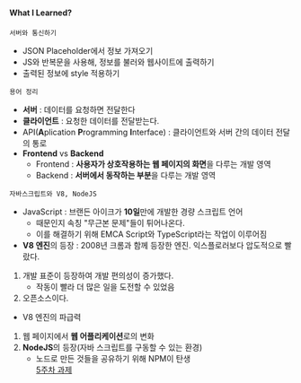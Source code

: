 #### What I Learned?
```
서버와 통신하기
```
- JSON Placeholder에서 정보 가져오기
- JS와 반복문을 사용해, 정보를 불러와 웹사이트에 출력하기
- 출력된 정보에 style 적용하기  

```
용어 정리
```
- **서버** : 데이터를 요청하면 전달한다
- **클라이언트** : 요청한 데이터를 전달받는다.
- API(**A**plication **P**rogramming **I**nterface) : 클라이언트와 서버 간의 데이터 전달의 통로
- **Frontend** vs **Backend**
    - Frontend : **사용자가 상호작용하는 웹 페이지의 화면**을 다루는 개발 영역
    - Backend : **서버에서 동작하는 부분**을 다루는 개발 영역

```
자바스크립트와 V8, NodeJS
```
- JavaScript : 브랜든 아이크가 **10일**만에 개발한 경량 스크립트 언어
    - 때문인지 속칭 "무근본 문제"들이 튀어나온다.
    - 이를 해결하기 위해 EMCA Script와 TypeScript라는 작업이 이루어짐
- **V8 엔진**의 등장 : 2008년 크롬과 함께 등장한 엔진. 익스플로러보다 압도적으로 빨랐다.
1. 개발 표준이 등장하여 개발 편의성이 증가했다.
    - 작동이 빨라 더 많은 일을 도전할 수 있었음
2. 오픈소스이다.
- V8 엔진의 파급력
1. 웹 페이지에서 **웹 어플리케이션**로의 변화
2. **NodeJS**의 등장(자바 스크립트를 구동할 수 있는 환경)
    - 노드로 만든 것들을 공유하기 위해 NPM이 탄생  
[5주차 과제](https://mellifluous-haupia-6ee25b.netlify.app/)
